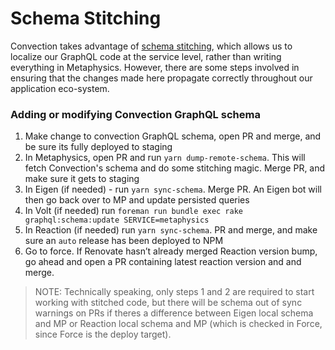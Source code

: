 # Schema Stitching

Convection takes advantage of [schema stitching](https://artsy.github.io/blog/2018/12/11/GraphQL-Stitching/), which allows us to localize our GraphQL code at the service level, rather than writing everything in Metaphysics. However, there are some steps involved in ensuring that the changes made here propagate correctly throughout our application eco-system.

### Adding or modifying Convection GraphQL schema

1. Make change to convection GraphQL schema, open PR and merge, and be sure its fully deployed to staging
1. In Metaphysics, open PR and run `yarn dump-remote-schema`. This will fetch Convection's schema and do some stitching magic. Merge PR, and make sure it gets to staging
1. In Eigen (if needed) - run `yarn sync-schema`. Merge PR. An Eigen bot will then go back over to MP and update persisted queries
1. In Volt (if needed) run `foreman run bundle exec rake graphql:schema:update SERVICE=metaphysics`
1. In Reaction (if needed) run `yarn sync-schema`. PR and merge, and make sure an `auto` release has been deployed to NPM
1. Go to force. If Renovate hasn’t already merged Reaction version bump, go ahead and open a PR containing latest reaction version and and merge.

> NOTE: Technically speaking, only steps 1 and 2 are required to start working with stitched code, but there will be schema out of sync warnings on PRs if theres a difference between Eigen local schema and MP or Reaction local schema and MP (which is checked in Force, since Force is the deploy target).
